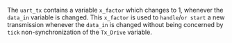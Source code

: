 The `uart_tx` contains a variable `x_factor` which changes to 1, whenever the `data_in` variable is changed. This `x_factor` is used to `handle`/`or start` a new transmission whenever the `data_in` is changed without being concerned by `tick` non-synchronization of the `Tx_Drive` variable.
